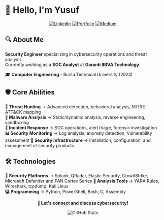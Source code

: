 # 👋 Hello, I'm Yusuf

<div align="center">
  
[![LinkedIn](https://img.shields.io/badge/LinkedIn-0077B5?style=flat&logo=linkedin&logoColor=white)](https://www.linkedin.com/in/yusufarbc/)
[![Portfolio](https://img.shields.io/badge/Portfolio-FF5722?style=flat&logo=web&logoColor=white)](https://yusufarbc.github.io/yusufarbc/)
[![Medium](https://img.shields.io/badge/Medium-12100E?style=flat&logo=medium&logoColor=white)](https://medium.com/@yusufarbc)

</div>

## 🔍 About Me

**Security Engineer** specializing in cybersecurity operations and threat analysis  
Currently working as a **SOC Analyst** at **Garanti BBVA Technology**

🎓 **Computer Engineering** - Bursa Technical University (2024)

## 🛡️ Core Abilities

**🔎 Threat Hunting** → Advanced detection, behavioral analysis, MITRE ATT&CK mapping  
**🦠 Malware Analysis** → Static/dynamic analysis, reverse engineering, sandboxing  
**🚨 Incident Response** → SOC operations, alert triage, forensic investigation  
**📊 Security Monitoring** → Log analysis, anomaly detection, Vulnerability assessment
**🔧 Security Infrastructure** → Installation, configuration, and management of security products

## 🛠️ Technologies

**🔐 Security Platforms** → Splunk, QRadar, Elastic Security, CrowdStrike, Microsoft Defender and PAN Cortex Series
**🔬 Analysis Tools** → YARA Rules, Wireshark, tcpdump, Kali Linux  
**💻 Programming** → Python, PowerShell, Bash, C, Assembly


<div align="center">

**💬 Let's connect and discuss cybersecurity!**

![GitHub Stats](https://github-readme-stats.vercel.app/api?username=yusufarbc&show_icons=true&theme=minimal&hide_border=true&count_private=true)

</div>
